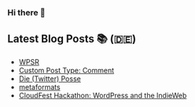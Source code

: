 ### Hi there 👋

## Latest Blog Posts 📚 (🇩🇪)
<!-- BLOG-POST-LIST:START -->
- [WPSR](https://notiz.blog/2022/05/15/wpsr/)
- [Custom Post Type: Comment](https://notiz.blog/2022/04/27/custom-post-type-comment/)
- [Die (Twitter) Posse](https://notiz.blog/2022/04/25/die-twitter-posse/)
- [metaformats](https://notiz.blog/2022/04/10/metaformats/)
- [CloudFest Hackathon:  WordPress and the IndieWeb](https://notiz.blog/2022/04/03/cloudfest-2022-hackathon-indieweb-for-wordpress/)
<!-- BLOG-POST-LIST:END -->
